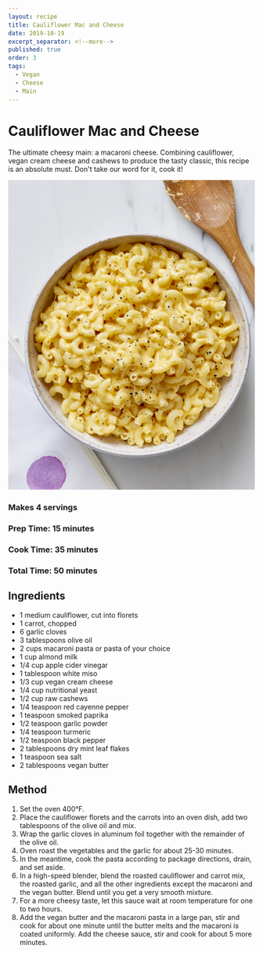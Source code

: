 ```yaml
---
layout: recipe
title: Cauliflower Mac and Cheese
date: 2019-10-19
excerpt_separator: <!--more-->
published: true
order: 3
tags:
  - Vegan
  - Cheese
  - Main
---
```


# Cauliflower Mac and Cheese
The ultimate cheesy main: a macaroni cheese. Combining cauliflower, vegan cream cheese and cashews to produce the tasty classic, this recipe is an absolute must. Don't take our word for it, cook it!

<!--more-->
[![Macaroni Cheese](/_uploads/macaronicheese.jpg)](/_uploads/macaronicheese.jpg)

### Makes 4 servings
### Prep Time: 15 minutes
### Cook Time: 35 minutes
### Total Time: 50 minutes


## Ingredients
- 1 medium cauliflower, cut into florets
- 1 carrot, chopped
- 6 garlic cloves
- 3 tablespoons olive oil
- 2 cups macaroni pasta or pasta of your choice
- 1 cup almond milk
- 1/4 cup apple cider vinegar
- 1 tablespoon white miso
- 1/3 cup vegan cream cheese
- 1/4 cup nutritional yeast
- 1/2 cup raw cashews
- 1/4 teaspoon red cayenne pepper
- 1 teaspoon smoked paprika
- 1/2 teaspoon garlic powder
- 1/4 teaspoon turmeric
- 1/2 teaspoon black pepper
- 2 tablespoons dry mint leaf flakes
- 1 teaspoon sea salt
- 2 tablespoons vegan butter


## Method
1. Set the oven 400°F.
2. Place the cauliflower florets and the carrots into an oven dish, add two tablespoons of the olive oil and mix.
3. Wrap the garlic cloves in aluminum foil together with the remainder of the olive oil.
4. Oven roast the vegetables and the garlic for about 25-30 minutes.
5. In the meantime, cook the pasta according to package directions, drain, and set aside.
6. In a high-speed blender, blend the roasted cauliflower and carrot mix, the roasted garlic, and all the other ingredients except the macaroni and the vegan butter. Blend until you get a very smooth mixture.
7. For a more cheesy taste, let this sauce wait at room temperature for one to two hours.
8. Add the vegan butter and the macaroni pasta in a large pan, stir and cook for about one minute until the butter melts and the macaroni is coated uniformly. Add the cheese sauce, stir and cook for about 5 more minutes.
